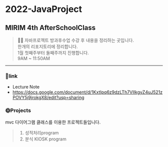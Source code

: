 # 2022-JavaProject
## MIRIM 4th AfterSchoolClass
> 👩‍💻 자바프로젝트 방과후수업 수강 후 내용을 정리하는 곳입니다.  
> 한개의 리포지토리에 정리합니다.  
> 1월 첫째주부터 둘째주까지 진행합니다.  
> 9AM ~ 11:50AM  
------------------------------

### 📃link
* Lecture Note
* https://docs.google.com/document/d/1KxtIpq6z9dzLTh7VIIkgyZ4uJ521zPOVY5j9jrokgX8/edit?usp=sharing


### 🌞Projects
mvc 다이어그램 클래스를 이용한 프로젝트들입니다.
> 1. 성적처리program
> 2. 분식 KIOSK program
